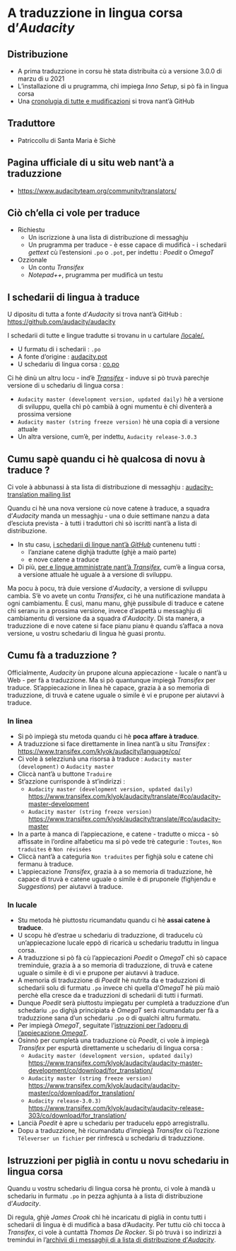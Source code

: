 # A traduzzione in lingua corsa d’_Audacity_

## Distribuzione
- A prima traduzzione in corsu hè stata distribuita cù a versione 3.0.0 di marzu di u 2021
- L’installazione di u prugramma, chì impiega _Inno Setup_, si pò fà in lingua corsa
- Una [cronolugia di tutte e mudificazioni](https://github.com/audacity/audacity/commits/master/locale/co.po) si trova nant’à GitHub

## Traduttore
- Patriccollu di Santa Maria è Sichè

## Pagina ufficiale di u situ web nant’à a traduzzione
- https://www.audacityteam.org/community/translators/

## Ciò ch’ella ci vole per traduce
- Richiestu
  - Un iscrizzione à una lista di distribuzione di messaghju
  - Un prugramma per traduce - è esse capace di mudificà - i schedarii _gettext_ cù l’estensioni `.po` o `.pot`, per indettu : _Poedit_ o _OmegaT_
- Ozzionale
  - Un contu _Transifex_
  - _Notepad++_, prugramma per mudificà un testu

## I schedarii di lingua à traduce

U dipositu di tutta a fonte d’_Audacity_ si trova nant’à GitHub :  
   https://github.com/audacity/audacity  

I schedarii di tutte e lingue tradutte si trovanu in u cartulare [/locale/.](https://github.com/audacity/audacity/tree/master/locale)

- U furmatu di i schedarii : `.po`
- A fonte d’origine : [audacity.pot](https://github.com/audacity/audacity/blob/master/locale/audacity.pot)
- U schedariu di lingua corsa : [co.po](https://github.com/audacity/audacity/blob/master/locale/co.po)

Ci hè dinù un altru locu - ind’è [_Transifex_](https://www.transifex.com/klyok/audacity/language/co/) - induve si pò truvà parechje versione di u schedariu di lingua corsa :
- `Audacity master (development version, updated daily)` hè a versione di sviluppu, quella chì pò cambià à ogni mumentu è chì diventerà a prossima versione
- `Audacity master (string freeze version)` hè una copia di a versione attuale
- Un altra versione, cum’è, per indettu, `Audacity release-3.0.3`

## Cumu sapè quandu ci hè qualcosa di novu à traduce ?
Ci vole à abbunassi à sta lista di distribuzione di messaghju : [audacity-translation mailing list](https://lists.sourceforge.net/lists/listinfo/audacity-translation)  

Quandu ci hè una nova versione cù nove catene à traduce, a squadra d’_Audacity_ manda un messaghju - una o duie settimane nanzu a data d’esciuta prevista - à tutti i traduttori chì sò iscritti nant’à a lista di distribuzione.

- In stu casu, [i schedarii di lingue nant’à _GitHub_](https://github.com/audacity/audacity/blob/master/locale/) cuntenenu tutti :
  - l’anziane catene dighjà tradutte (ghjè a maiò parte)
  - e nove catene a traduce
- Di più, [per e lingue amministrate nant’à _Transifex_](https://www.transifex.com/klyok/audacity/dashboard/), cum’è a lingua corsa, a versione attuale hè uguale à a versione di sviluppu.  

Ma pocu à pocu, trà duie versione d’_Audacity_, a versione di sviluppu cambia. S’è vo avete un contu _Transifex_, ci hè una nutificazione mandata à ogni cambiamentu. È cusì, manu manu, ghjè pussibule di traduce e catene chì seranu in a prossima versione, invece d’aspettà u messaghju di cambiamentu di versione da a squadra d’_Audacity_. Di sta manera, a traduzzione di e nove catene si face pianu pianu è quandu s’affaca a nova versione, u vostru schedariu di lingua hè guasi prontu.

## Cumu fà a traduzzione ?
Officialmente, _Audacity_ ùn prupone alcuna appiecazione - lucale o nant’à u Web - per fà a traduzzione. Ma si pò quantunque impiegà _Transifex_ per traduce. St’appiecazione in linea hè capace, grazia à a so memoria di traduzzione, di truvà e catene uguale o simile è vi e prupone per aiutavvi à traduce.

### In linea
- Si pò impiegà stu metoda quandu ci hè __poca affare à traduce__.
- A traduzzione si face direttamente in linea nant’à u situ _Transifex_ :  
  https://www.transifex.com/klyok/audacity/language/co/
- Ci vole à selezziunà una risorsa à traduce : `Audacity master (development)` o `Audacity master`
- Cliccà nant’à u buttone `Traduire`
- St’azzione currisponde à st’indirizzi :
  - `Audacity master (development version, updated daily)` https://www.transifex.com/klyok/audacity/translate/#co/audacity-master-development
  - `Audacity master (string freeze version)` https://www.transifex.com/klyok/audacity/translate/#co/audacity-master
- In a parte à manca di l’appiecazione, e catene - tradutte o micca - sò affissate in l’ordine alfabeticu ma si pò vede trè categurie : `Toutes`, `Non traduites` è `Non révisées`
- Cliccà nant’à a categuria `Non traduites` per fighjà solu e catene chì fermanu à traduce.
- L’appiecazione _Transifex_, grazia à a so memoria di traduzzione, hè capace di truvà e catene uguale o simile è di pruponele (fighjendu e _Suggestions_) per aiutavvi à traduce.

### In lucale
- Stu metoda hè piuttostu ricumandatu quandu ci hè __assai catene à traduce__.
- U scopu hè d’estrae u schedariu di traduzzione, di traducelu cù un’appiecazione lucale eppò di ricaricà u schedariu traduttu in lingua corsa.
- A traduzzione si pò fà cù l’appiecazioni _Poedit_ o _OmegaT_ chì sò capace treminduie, grazia à a so memoria di traduzzione, di truvà e catene uguale o simile è di vi e prupone per aiutavvi à traduce.
- A memoria di traduzzione di _Poedit_ hè nutrita da e traduzzioni di schedarii solu di furmatu `.po` invece chì quella d’_OmegaT_ hè più maiò perchè ella cresce da e traduzzioni di schedarii di tutti i furmati.
- Dunque _Poedit_ serà piuttostu impiegatu per cumpletà a traduzzione d’un schedariu `.po` dighjà principiata è _OmegaT_ serà ricumandatu per fà a traduzzione sana d’un schedariu `.po` o di qualchì altru furmatu.
- Per impiegà _OmegaT_, seguitate l’[istruzzioni per l’adopru di l’appiecazione _OmegaT_](OmegaT.md).
- Osinnò per cumpletà una traduzzione cù _Poedit_, ci vole à impiegà _Transifex_ per espurtà direttamente u schedariu di lingua corsa :
  - `Audacity master (development version, updated daily)` https://www.transifex.com/klyok/audacity/audacity-master-development/co/download/for_translation/
  - `Audacity master (string freeze version)` https://www.transifex.com/klyok/audacity/audacity-master/co/download/for_translation/
  - `Audacity release-3.0.3)` https://www.transifex.com/klyok/audacity/audacity-release-303/co/download/for_translation/
- Lancià _Poedit_ è apre u schedariu per traducelu eppò arregistrallu.
- Dopu a traduzzione, hè ricumandatu d’impiegà _Transifex_ cù l’ozzione `Téleverser un fichier` per rinfrescà u schedariu di traduzzione.

## Istruzzioni per piglià in contu u novu schedariu in lingua corsa

Quandu u vostru schedariu di lingua corsa hè prontu, ci vole à mandà u schedariu in furmatu `.po` in pezza aghjunta à a lista di distribuzione d’_Audacity_.  

Di regula, ghjè _James Crook_ chì hè incaricatu di piglià in contu tutti i schedarii di lingua è di mudificà a basa d’Audacity. Per tuttu ciò chì tocca à _Transifex_, ci vole à cuntattà _Thomas De Rocker_. Si pò truvà i so indirizzi à tremindui in l’[archivii di i messaghji di a lista di distribuzione d’_Audacity_](https://sourceforge.net/p/audacity/mailman/audacity-translation/).
